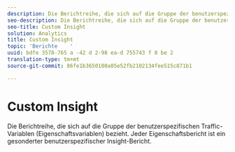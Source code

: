 ```yaml
---
description: Die Berichtreihe, die sich auf die Gruppe der benutzerspezifischen Traffic-Variablen (Eigenschaftsvariablen) bezieht. Jeder Eigenschaftsbericht ist ein gesonderter benutzerspezifischer Insight-Bericht.
seo-description: Die Berichtreihe, die sich auf die Gruppe der benutzerspezifischen Traffic-Variablen (Eigenschaftsvariablen) bezieht. Jeder Eigenschaftsbericht ist ein gesonderter benutzerspezifischer Insight-Bericht.
seo-title: Custom Insight
solution: Analytics
title: Custom Insight
topic: 'Berichte    '
uuid: bdfe 3578-765 a -42 d 2-98 ea-d 755743 f 8 be 2
translation-type: tm+mt
source-git-commit: 86fe1b3650100a05e52fb2102134fee515c871b1

---
```



# Custom Insight

Die Berichtreihe, die sich auf die Gruppe der benutzerspezifischen Traffic-Variablen (Eigenschaftsvariablen) bezieht. Jeder Eigenschaftsbericht ist ein gesonderter benutzerspezifischer Insight-Bericht. 

